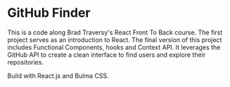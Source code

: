 # GitHub Finder

This is a code along Brad Traversy's React Front To Back course. The first project serves as an introduction to React. The final version of this project includes Functional Components, hooks and Context API. It leverages the GitHub API to create a clean interface to find users and explore their repositories.

Build with React.js and Bulma CSS.
